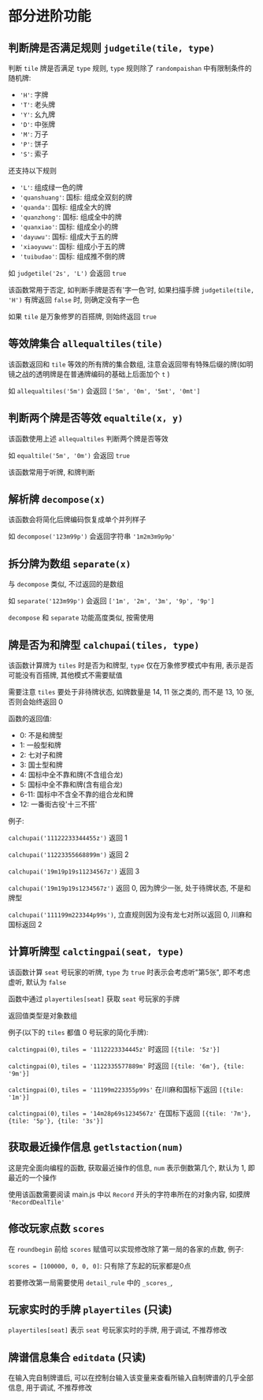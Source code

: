 # 部分进阶功能

## 判断牌是否满足规则 `judgetile(tile, type)`

判断 `tile` 牌是否满足 `type` 规则, `type` 规则除了 `randompaishan` 中有限制条件的随机牌:

- `'H'`: 字牌
- `'T'`: 老头牌
- `'Y'`: 幺九牌
- `'D'`: 中张牌
- `'M'`: 万子
- `'P'`: 饼子
- `'S'`: 索子

还支持以下规则

- `'L'`: 组成绿一色的牌
- `'quanshuang'`: 国标: 组成全双刻的牌
- `'quanda'`: 国标: 组成全大的牌
- `'quanzhong'`: 国标: 组成全中的牌
- `'quanxiao'`: 国标: 组成全小的牌
- `'dayuwu'`: 国标: 组成大于五的牌
- `'xiaoyuwu'`: 国标: 组成小于五的牌
- `'tuibudao'`: 国标: 组成推不倒的牌

如 `judgetile('2s', 'L')` 会返回 `true`

该函数常用于否定, 如判断手牌是否有'字一色'时, 如果扫描手牌 `judgetile(tile, 'H')` 有牌返回 `false` 时, 则确定没有字一色

如果 `tile` 是万象修罗的百搭牌, 则始终返回 `true`

## 等效牌集合 `allequaltiles(tile)`

该函数返回和 `tile` 等效的所有牌的集合数组,
注意会返回带有特殊后缀的牌(如明镜之战的透明牌是在普通牌编码的基础上后面加个 `t` )

如 `allequaltiles('5m')` 会返回 `['5m', '0m', '5mt', '0mt']`

## 判断两个牌是否等效 `equaltile(x, y)`

该函数使用上述 `allequaltiles` 判断两个牌是否等效

如 `equaltile('5m', '0m')` 会返回 `true`

该函数常用于听牌, 和牌判断

## 解析牌 `decompose(x)`

该函数会将简化后牌编码恢复成单个并列样子

如 `decompose('123m99p')` 会返回字符串 `'1m2m3m9p9p'`

## 拆分牌为数组 `separate(x)`

与 `decompose` 类似, 不过返回的是数组

如 `separate('123m99p')` 会返回 `['1m', '2m', '3m', '9p', '9p']`

`decompose` 和 `separate` 功能高度类似, 按需使用

## 牌是否为和牌型 `calchupai(tiles, type)`

该函数计算牌为 `tiles` 时是否为和牌型, `type` 仅在万象修罗模式中有用, 表示是否可能没有百搭牌, 其他模式不需要赋值

需要注意 `tiles` 要处于非待牌状态, 如牌数量是 14, 11 张之类的, 而不是 13, 10 张, 否则会始终返回 0

函数的返回值:

- 0: 不是和牌型
- 1: 一般型和牌
- 2: 七对子和牌
- 3: 国士型和牌
- 4: 国标中全不靠和牌(不含组合龙)
- 5: 国标中全不靠和牌(含有组合龙)
- 6-11: 国标中不含全不靠的组合龙和牌
- 12: 一番街古役'十三不搭'

例子:

`calchupai('11122233344455z')` 返回 1

`calchupai('11223355668899m')` 返回 2

`calchupai('19m19p19s11234567z')` 返回 3

`calchupai('19m19p19s1234567z')` 返回 0, 因为牌少一张, 处于待牌状态, 不是和牌型

`calchupai('111199m223344p99s')`, 立直规则因为没有龙七对所以返回 0, 川麻和国标返回 2

## 计算听牌型 `calctingpai(seat, type)`

该函数计算 `seat` 号玩家的听牌, `type` 为 `true` 时表示会考虑听"第5张", 即不考虑虚听, 默认为 `false`

函数中通过 `playertiles[seat]` 获取 `seat` 号玩家的手牌

返回值类型是对象数组

例子(以下的 `tiles` 都值 0 号玩家的简化手牌):

`calctingpai(0)`, `tiles = '1112223334445z'` 时返回 `[{tile: '5z'}]`

`calctingpai(0)`, `tiles = '1122335577889m'` 时返回 `[{tile: '6m'}, {tile: '9m'}]`

`calctingpai(0)`, `tiles = '11199m223355p99s'` 在川麻和国标下返回 `[{tile: '1m'}]`

`calctingpai(0)`, `tiles = '14m28p69s1234567z'` 在国标下返回 `[{tile: '7m'}, {tile: '5p'}, {tile: '3s'}]`

## 获取最近操作信息 `getlstaction(num)`

这是完全面向编程的函数, 获取最近操作的信息, `num` 表示倒数第几个, 默认为 1, 即最近的一个操作

使用该函数需要阅读 main.js 中以 `Record` 开头的字符串所在的对象内容, 如摸牌 `'RecordDealTile'`

## 修改玩家点数 `scores`

在 `roundbegin` 前给 `scores` 赋值可以实现修改除了第一局的各家的点数, 例子:

`scores = [100000, 0, 0, 0]`: 只有除了东起的玩家都是0点

若要修改第一局需要使用 `detail_rule` 中的 `_scores_`,

## 玩家实时的手牌 `playertiles` (只读)

`playertiles[seat]` 表示 `seat` 号玩家实时的手牌, 用于调试, 不推荐修改

## 牌谱信息集合 `editdata` (只读)

在输入完自制牌谱后, 可以在控制台输入该变量来查看所输入自制牌谱的几乎全部信息, 用于调试, 不推荐修改
